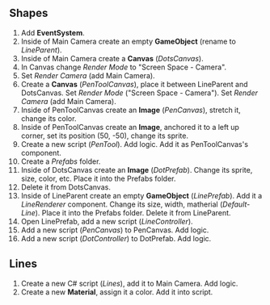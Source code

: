 ## Shapes
1. Add __EventSystem__.
2. Inside of Main Camera create an empty __GameObject__ (rename to _LineParent_).
3. Inside of Main Camera create a __Canvas__ (_DotsCanvas_).
4. In Canvas change _Render Mode_ to "Screen Space - Camera".
5. Set _Render Camera_ (add Main Camera).
6. Create a __Canvas__ (_PenToolCanvas_), place it between LineParent and DotsCanvas. Set _Render Mode_ ("Screen Space - Camera"). Set _Render Camera_ (add Main Camera).
7. Inside of PenToolCanvas create an __Image__ (_PenCanvas_), stretch it, change its color.
8. Inside of PenToolCanvas create an __Image__, anchored it to a left up corner, set its position (50, -50), change its sprite.
9. Create a new script (_PenTool_). Add logic. Add it as PenToolCanvas's component.
10. Create a _Prefabs_ folder.
11. Inside of DotsCanvas create an __Image__ (_DotPrefab_). Change its sprite, size, color, etc. Place it into the Prefabs folder.
12. Delete it from DotsCanvas.
13. Inside of LineParent create an empty __GameObject__ (_LinePrefab_). Add it a _LineRenderer_ component. Change its size, width, matherial (_Default-Line_). Place it into the Prefabs folder. Delete it from LineParent.
14. Open LinePrefab, add a new script (_LineController_).
15. Add a new script (_PenCanvas_) to PenCanvas. Add logic.
16. Add a new script (_DotController_) to DotPrefab. Add logic.

## Lines
1. Create a new C# script (_Lines_), add it to Main Camera. Add logic.
2. Create a new __Material__, assign it a color. Add it into script.